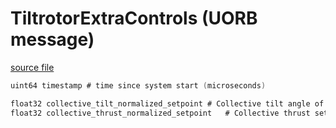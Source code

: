 # TiltrotorExtraControls (UORB message)



[source file](https://github.com/PX4/PX4-Autopilot/blob/release/1.15/msg/TiltrotorExtraControls.msg)

```c
uint64 timestamp # time since system start (microseconds)

float32 collective_tilt_normalized_setpoint # Collective tilt angle of motors of tiltrotor, 0: vertical, 1: horizontal [0, 1]
float32 collective_thrust_normalized_setpoint   # Collective thrust setpoint [0, 1]

```
